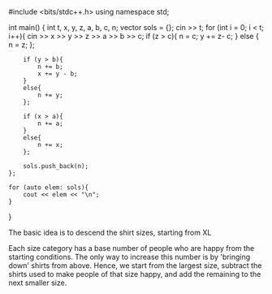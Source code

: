 #include <bits/stdc++.h>
using namespace std;

int main() {
	int t, x, y, z, a, b, c, n;
	vector<int> sols = {};
	cin >> t;
	for (int i = 0; i < t; i++){
	    cin >> x >> y >> z >> a >> b >> c;
	    if (z > c){
	        n = c;
	        y += z- c;
	    }
	    else {
	        n = z;
	    };
	    
	    if (y > b){
	        n += b;
	        x += y - b;
	    }
	    else{
	        n += y;
	    };
	    
	    if (x > a){
	        n += a;
	    }
	    else{
	        n += x;
	    };
	    
	    sols.push_back(n);
	};
	
	for (auto elem: sols){
	    cout << elem << "\n";
	}

}

The basic idea is to descend the shirt sizes, starting from XL

Each size category has a base number of people who are happy from the starting conditions. The only way to increase this number is by 
'bringing down' shirts from above. Hence, we start from the largest size, subtract the shirts used to make people of that size happy, and add the remaining to
the next smaller size.
